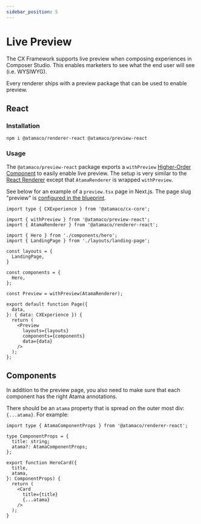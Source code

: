 ```yaml
---
sidebar_position: 5
---
```


# Live Preview

The CX Framework supports live preview when composing experiences in Composer Studio. This enables marketers to see what the end user will see (i.e. WYSIWYG).

Every renderer ships with a preview package that can be used to enable preview.

## React

### Installation

```
npm i @atamaco/renderer-react @atamaco/preview-react
```

### Usage

The `@atamaco/preview-react` package exports a `withPreview` [Higher-Order Component](https://reactjs.org/docs/higher-order-components.html) to easily enable live preview. The setup is very similar to the [React Renderer](./renderer/react.md) except that `AtamaRenderer` is wrapped `withPreview`.

See below for an example of a `preview.tsx` page in Next.js. The page slug "preview" is [configured in the blueprint](../../authoring-guides/blueprint/index.md#create-blueprint).

```tsx
import type { CXExperience } from '@atamaco/cx-core';

import { withPreview } from '@atamaco/preview-react';
import { AtamaRenderer } from '@atamaco/renderer-react';

import { Hero } from './components/hero';
import { LandingPage } from './layouts/landing-page';

const layouts = {
  LandingPage,
}

const components = {
  Hero,
};

const Preview = withPreview(AtamaRenderer);

export default function Page({
  data,
}: { data: CXExperience }) {
  return (
    <Preview
      layouts={layouts}
      components={components}
      data={data}
    />
  );
};
```

## Components

In addition to the preview page, you also need to make sure that each component has the right Atama annotations.

There should be an `atama` property that is spread on the outer most div: `{...atama}`. For example:

```tsx
import type { AtamaComponentProps } from '@atamaco/renderer-react';

type ComponentProps = {
  title: string;
  atama?: AtamaComponentProps;
};

export function HeroCard({
  title,
  atama,
}: ComponentProps) {
  return (
    <Card
      title={title}
      {...atama}
    />
  );
}
```

